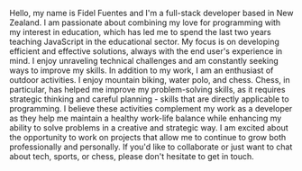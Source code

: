 Hello, my name is Fidel Fuentes and I'm a full-stack developer based in New Zealand. I am passionate about combining my love for programming with my interest in education, which has led me to spend the last two years teaching JavaScript in the educational sector.
My focus is on developing efficient and effective solutions, always with the end user's experience in mind. I enjoy unraveling technical challenges and am constantly seeking ways to improve my skills.
In addition to my work, I am an enthusiast of outdoor activities. I enjoy mountain biking, water polo, and chess. Chess, in particular, has helped me improve my problem-solving skills, as it requires strategic thinking and careful planning - skills that are directly applicable to programming. I believe these activities complement my work as a developer as they help me maintain a healthy work-life balance while enhancing my ability to solve problems in a creative and strategic way.
I am excited about the opportunity to work on projects that allow me to continue to grow both professionally and personally. If you'd like to collaborate or just want to chat about tech, sports, or chess, please don't hesitate to get in touch.
